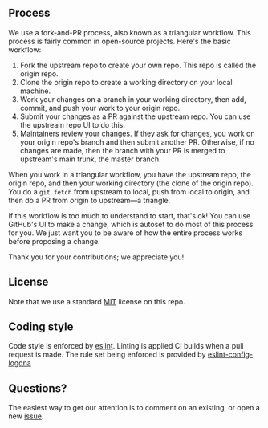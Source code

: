 
## Process

We use a fork-and-PR process, also known as a triangular workflow. This process
is fairly common in open-source projects. Here's the basic workflow:

1. Fork the upstream repo to create your own repo. This repo is called the origin repo.
2. Clone the origin repo to create a working directory on your local machine. 
3. Work your changes on a branch in your working directory, then add, commit, and push your work to your origin repo.
4. Submit your changes as a PR against the upstream repo. You can use the upstream repo UI to do this.
5. Maintainers review your changes. If they ask for changes, you work on your
   origin repo's branch and then submit another PR. Otherwise, if no changes are made, 
   then the branch with your PR is merged to upstream's main trunk, the master branch.

When you work in a triangular workflow, you have the upstream repo, the origin
repo, and then your working directory (the clone of the origin repo). You do 
a `git fetch` from upstream to local, push from local to origin, and then do a PR from origin to
upstream&mdash;a triangle.

If this workflow is too much to understand to start, that's ok! You can use
GitHub's UI to make a change, which is autoset to do most of this process for
you. We just want you to be aware of how the entire process works before
proposing a change.

Thank you for your contributions; we appreciate you!

## License

Note that we use a standard [MIT](./LICENSE) license on this repo.

## Coding style

Code style is enforced by [eslint][]. Linting is applied CI builds when a pull request
is made. The rule set being enforced is provided by [eslint-config-logdna][]

## Questions?

The easiest way to get our attention is to comment on an existing, or open a new
[issue][].

[eslint]: https://eslint.org
[eslint-config-logdna]: https://github.com/logdna/eslint-config-logdna
[issue]: https://github.com/logdna/eslint-config-logdna/issues


